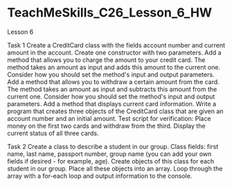 # TeachMeSkills_C26_Lesson_6_HW
Lesson 6

Task 1
Create a CreditCard class with the fields account number and current amount in the account.
Create one constructor with two parameters.
Add a method that allows you to charge the amount to your credit card. The method takes an amount as input and adds this amount to the current one.
Consider how you should set the method's input and output parameters.
Add a method that allows you to withdraw a certain amount from the card. The method takes an amount as input and subtracts this amount from the current one.
Consider how you should set the method's input and output parameters.
Add a method that displays current card information.
Write a program that creates three objects of the CreditCard class that are given an account number and an initial amount.
Test script for verification:
Place money on the first two cards and withdraw from the third.
Display the current status of all three cards.

Task 2
Create a class to describe a student in our group.
Class fields: first name, last name, passport number, group name (you can add your own fields if desired - for example, age).
Create objects of this class for each student in our group.
Place all these objects into an array.
Loop through the array with a for-each loop and output information to the console.
